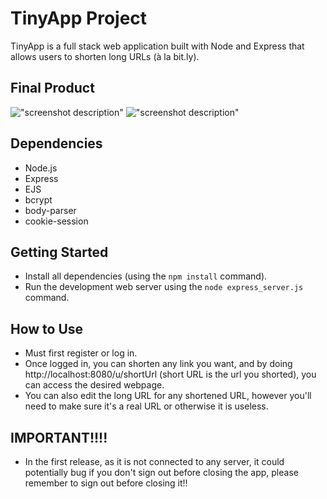# TinyApp Project

TinyApp is a full stack web application built with Node and Express that allows users to shorten long URLs (à la bit.ly).

## Final Product

!["screenshot description"](#)
!["screenshot description"](#)

## Dependencies

- Node.js
- Express
- EJS
- bcrypt
- body-parser
- cookie-session

## Getting Started

- Install all dependencies (using the `npm install` command).
- Run the development web server using the `node express_server.js` command.

## How to Use
- Must first register or log in.
- Once logged in, you can shorten any link you want, and by doing http://localhost:8080/u/shortUrl (short URL is the url you shorted), you can access the desired webpage.
- You can also edit the long URL for any shortened URL, however you'll need to make sure it's a real URL or otherwise it is useless.

## IMPORTANT!!!!
- In the first release, as it is not connected to any server, it could potentially bug if you don't sign out before closing the app, please remember to sign out before closing it!!
